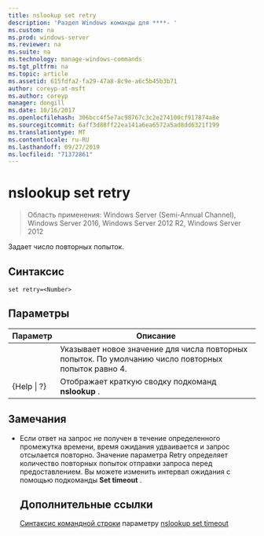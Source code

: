 ```yaml
---
title: nslookup set retry
description: 'Раздел Windows команды для ****- '
ms.custom: na
ms.prod: windows-server
ms.reviewer: na
ms.suite: na
ms.technology: manage-windows-commands
ms.tgt_pltfrm: na
ms.topic: article
ms.assetid: 615fdfa2-fa29-47a8-8c9e-a6c5b45b3b71
author: coreyp-at-msft
ms.author: coreyp
manager: dongill
ms.date: 10/16/2017
ms.openlocfilehash: 306bcc4f5e7ac98767c3c2e274100cf917874a8e
ms.sourcegitcommit: 6aff3d88ff22ea141a6ea6572a5ad8dd6321f199
ms.translationtype: MT
ms.contentlocale: ru-RU
ms.lasthandoff: 09/27/2019
ms.locfileid: "71372861"
---
```

# <a name="nslookup-set-retry"></a>nslookup set retry

>Область применения: Windows Server (Semi-Annual Channel), Windows Server 2016, Windows Server 2012 R2, Windows Server 2012

Задает число повторных попыток.
## <a name="syntax"></a>Синтаксис
```
set retry=<Number>
```
## <a name="parameters"></a>Параметры

|    Параметр    |                                      Описание                                       |
|-----------------|----------------------------------------------------------------------------------------|
|    <Number>     | Указывает новое значение для числа повторных попыток. По умолчанию число повторных попыток равно 4. |
| {Help &#124; ?} |                 Отображает краткую сводку подкоманд **nslookup** .                  |

## <a name="remarks"></a>Замечания
- Если ответ на запрос не получен в течение определенного промежутка времени, время ожидания удваивается и запрос отсылается повторно. Значение параметра Retry определяет количество повторных попыток отправки запроса перед предоставлением. Вы можете изменить интервал ожидания с помощью подкоманды **Set timeout** .
  ## <a name="additional-references"></a>Дополнительные ссылки
  [Синтаксис командной строки](command-line-syntax-key.md)
  параметру [nslookup set timeout](nslookup-set-timeout.md)
